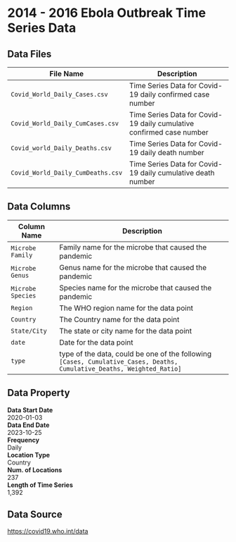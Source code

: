# 2014 - 2016 Ebola Outbreak Time Series Data

## Data Files
| File Name | Description |
| --- | ---|
| `Covid_World_Daily_Cases.csv` | Time Series Data for Covid-19 daily confirmed case number |
| `Covid_World_Daily_CumCases.csv` | Time Series Data for Covid-19 daily cumulative confirmed case number |
| `Covid_world_Daily_Deaths.csv` | Time Series Data for Covid-19 daily death number |
| `Covid_World_Daily_CumDeaths.csv` | Time Series Data for Covid-19 daily cumulative death number |

## Data Columns
| Column Name | Description |
| --- | --- |
| `Microbe Family` | Family name for the microbe that caused the pandemic |
| `Microbe Genus` | Genus name for the microbe that caused the pandemic |
| `Microbe Species` | Species name for the microbe that caused the pandemic |
| `Region` | The WHO region name for the data point |
| `Country` | The Country name for the data point |
| `State/City` | The state or city name for the data point |
| `date` | Date for the data point |
| `type` | type of the data, could be one of the following `[Cases, Cumulative_Cases, Deaths, Cumulative_Deaths, Weighted_Ratio]` |



## Data Property
**Data Start Date** \
2020-01-03 \
**Data End Date** \
2023-10-25 \
**Frequency** \
Daily \
**Location Type** \
Country \
**Num. of Locations** \
237 \
**Length of Time Series** \
1,392 

## Data Source
https://covid19.who.int/data
